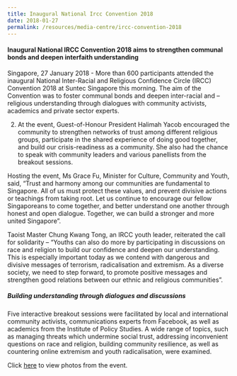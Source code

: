 ```yaml
---
title: Inaugural National Ircc Convention 2018
date: 2018-01-27
permalink: /resources/media-centre/ircc-convention-2018
---
```

#### Inaugural National IRCC Convention 2018 aims to strengthen communal bonds and deepen interfaith understanding
 
Singapore, 27 January 2018 - More than 600 participants attended the inaugural National Inter-Racial and Religious Confidence Circle (IRCC) Convention 2018 at Suntec Singapore this morning. The aim of the Convention was to foster communal bonds and deepen inter-racial and –religious understanding through dialogues with community activists, academics and private sector experts.

2. 	At the event, Guest-of-Honour President Halimah Yacob encouraged the community to strengthen networks of trust among different religious groups, participate in the shared experience of doing good together, and build our crisis-readiness as a community. She also had the chance to speak with community leaders and various panellists from the breakout sessions.

Hosting the event, Ms Grace Fu, Minister for Culture, Community and Youth, said, “Trust and harmony among our communities are fundamental to Singapore. All of us must protect these values, and prevent divisive actions or teachings from taking root. Let us continue to encourage our fellow Singaporeans to come together, and better understand one another through honest and open dialogue. Together, we can build a stronger and more united Singapore”.

Taoist Master Chung Kwang Tong, an IRCC youth leader, reiterated the call for solidarity – “Youths can also do more by participating in discussions on race and religion to build our confidence and deepen our understanding. This is especially important today as we contend with dangerous and divisive messages of terrorism, radicalisation and extremism. As a diverse society, we need to step forward, to promote positive messages and strengthen good relations between our ethnic and religious communities”.

##### Building understanding through dialogues and discussions 
Five interactive breakout sessions were facilitated by local and international community activists, communications experts from Facebook, as well as academics from the Institute of Policy Studies. A wide range of topics, such as managing threats which undermine social trust, addressing inconvenient questions on race and religion, building community resilience, as well as countering online extremism and youth radicalisation, were examined.

Click [here](https://www.flickr.com/photos/126101187@N04/albums/72157669264513319/with/28327521149/) to view photos from the event.